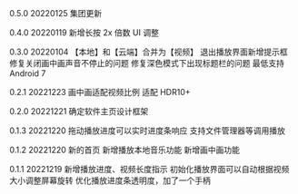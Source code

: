 0.5.0 20220125
集团更新

0.4.0 20220119
新增长按 2x 倍数
UI 调整

0.3.0 20220104
【本地】和【云端】合并为【视频】
退出播放界面新增提示框
修复关闭画中画声音不停止的问题
修复深色模式下出现标题栏的问题
最低支持 Android 7

0.2.1 20221223
画中画适配视频比例
适配 HDR10+

0.2.0 20221221
确定软件主页设计框架

0.1.3 20221220
拖动播放进度可以实时进度条响应
支持文件管理器等调用播放

0.1.2 20221220
新的首页
新增播放本地音乐功能
新增画中画功能

0.1.1 20221219
新增播放进度、视频长度指示
初始化播放界面可以自动根据视频大小调整屏幕旋转
优化播放进度条透明度，加了一个手柄